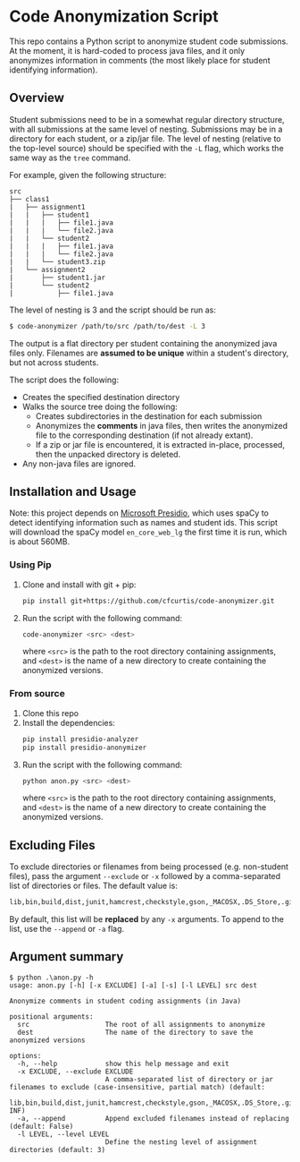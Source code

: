 # Code Anonymization Script
This repo contains a Python script to anonymize student code submissions. At the moment, it is hard-coded to process java files, and it only anonymizes information in comments (the most likely place for student identifying information).

## Overview
Student submissions need to be in a somewhat regular directory structure, with all submissions at the same level of nesting. Submissions may be in a directory for each student, or a zip/jar file. The level of nesting (relative to the top-level source) should be specified with the `-L` flag, which works the same way as the `tree` command.

For example, given the following structure:
```
src
├── class1
|   ├── assignment1
|   |   ├── student1
|   |   |   ├── file1.java
|   |   |   └── file2.java
|   |   └── student2
|   |   |   ├── file1.java
|   |   |   └── file2.java
|   |   └── student3.zip
|   └── assignment2
|       ├── student1.jar
|       └── student2
|           ├── file1.java
```

The level of nesting is 3 and the script should be run as:
```bash
$ code-anonymizer /path/to/src /path/to/dest -L 3
```

The output is a flat directory per student containing the anonymized java files only. Filenames are **assumed to be unique** within a student's directory, but not across students.

The script does the following:
- Creates the specified destination directory
- Walks the source tree doing the following:
   - Creates subdirectories in the destination for each submission
   - Anonymizes the **comments** in java files, then writes the anonymized file to the corresponding destination (if not already extant).
   - If a zip or jar file is encountered, it is extracted in-place, processed, then the unpacked directory is deleted. 
- Any non-java files are ignored.

## Installation and Usage
Note: this project depends on [Microsoft Presidio](https://microsoft.github.io/), which uses spaCy to detect identifying information such as names and student ids. This script will download the spaCy model `en_core_web_lg` the first time it is run, which is about 560MB.

### Using Pip
1. Clone and install with git + pip:
    ```bash
    pip install git+https://github.com/cfcurtis/code-anonymizer.git
    ```
2. Run the script with the following command:
   ```bash
   code-anonymizer <src> <dest>
   ```
   where `<src>` is the path to the root directory containing assignments, and `<dest>` is the name of a new directory to create containing the anonymized versions.

### From source
1. Clone this repo
2. Install the dependencies:
   ```bash
   pip install presidio-analyzer
   pip install presidio-anonymizer
   ```
3. Run the script with the following command:
   ```bash
   python anon.py <src> <dest>
   ```
   where `<src>` is the path to the root directory containing assignments, and `<dest>` is the name of a new directory to create containing the anonymized versions.

## Excluding Files
To exclude directories or filenames from being processed (e.g. non-student files), pass the argument `--exclude` or `-x` followed by a comma-separated list of directories or files. The default value is:

```bash
lib,bin,build,dist,junit,hamcrest,checkstyle,gson,_MACOSX,.DS_Store,.git,.idea,.vscode,META-INF
```

By default, this list will be **replaced** by any `-x` arguments. To append to the list, use the `--append` or `-a` flag.

## Argument summary
```
$ python .\anon.py -h
usage: anon.py [-h] [-x EXCLUDE] [-a] [-s] [-l LEVEL] src dest

Anonymize comments in student coding assignments (in Java)

positional arguments:
  src                   The root of all assignments to anonymize
  dest                  The name of the directory to save the anonymized versions

options:
  -h, --help            show this help message and exit
  -x EXCLUDE, --exclude EXCLUDE
                        A comma-separated list of directory or jar filenames to exclude (case-insensitive, partial match) (default:
                        lib,bin,build,dist,junit,hamcrest,checkstyle,gson,_MACOSX,.DS_Store,.git,.idea,.vscode,META-INF)
  -a, --append          Append excluded filenames instead of replacing (default: False)
  -l LEVEL, --level LEVEL
                        Define the nesting level of assignment directories (default: 3)
```